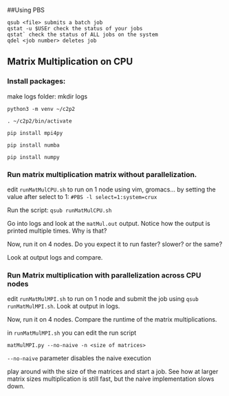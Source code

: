 
##Using PBS  
```
qsub <file> submits a batch job
qstat -u $USEr check the status of your jobs
qstat` check the status of ALL jobs on the system
qdel <job number> deletes job

```
## Matrix Multiplication on CPU
### Install packages:
make logs folder: mkdir logs

```
python3 -m venv ~/c2p2

. ~/c2p2/bin/activate

pip install mpi4py

pip install numba

pip install numpy

```

### Run matrix multiplication matrix without parallelization.

edit `runMatMulCPU.sh` to run on 1 node using vim, gromacs... by setting the value after select to 1: `#PBS -l select=1:system=crux`

Run the script: `qsub runMatMulCPU.sh`

Go into logs and look at the `matMul.out` output. Notice how the output is printed multiple times. Why is that?

Now, run it on 4 nodes. Do you expect it to run faster? slower? or the same?

Look at output logs and compare. 


### Run Matrix multiplication with parallelization across CPU nodes

edit `runMatMulMPI.sh` to run on 1 node and submit the job using `qsub runMatMulMPI.sh`. Look at output in logs. 

Now, run it on 4 nodes. Compare the runtime of the matrix multiplications. 

in `runMatMulMPI.sh` you can edit the run script 

`matMulMPI.py --no-naive -n <size of matrices> `  

`--no-naive` parameter disables the naive execution

play around with the size of the matrices and start a job. See how at larger matrix sizes multiplication is still fast, but the naive implementation slows down. 
